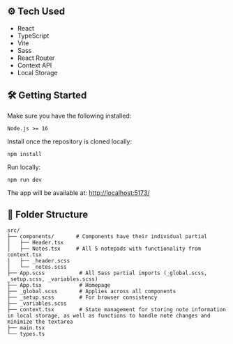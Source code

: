 ## ⚙️ Tech Used

- React
- TypeScript
- Vite
- Sass
- React Router
- Context API
- Local Storage

## 🛠️ Getting Started

Make sure you have the following installed:
```
Node.js >= 16
```
Install once the repository is cloned locally:
```
npm install
```
Run locally:
```
npm run dev
```
The app will be available at: [http://localhost:5173/](http://localhost:5173/)

## 📁 Folder Structure

```
src/
├── components/       # Components have their individual partial
│   ├── Header.tsx
│   ├── Notes.tsx     # All 5 notepads with functionality from context.tsx
│   ├── _header.scss
│   └── _notes.scss
├── App.scss           # All Sass partial imports (_global.scss, _setup.scss, _variables.scss)
├── App.tsx            # Homepage
├── _global.scss       # Applies across all components
├── _setup.scss        # For browser consistency
├── _variables.scss
├── context.tsx        # State management for storing note information in local storage, as well as functions to handle note changes and minimize the textarea
├── main.tsx
└── types.ts
```
